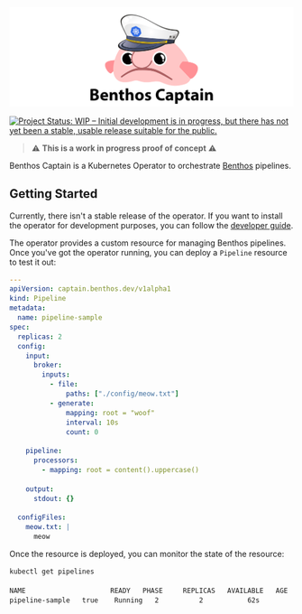 ![Benthos Captain](docs/images/icon.png "Benthos Captain")

[![Project Status: WIP – Initial development is in progress, but there has not yet been a stable, usable release suitable for the public.](https://www.repostatus.org/badges/latest/wip.svg)](https://www.repostatus.org/#wip)

> ⚠️ **This is a work in progress proof of concept** ⚠️

Benthos Captain is a Kubernetes Operator to orchestrate [Benthos](https://www.benthos.dev/) pipelines.

## Getting Started

Currently, there isn't a stable release of the operator. If you want to install the operator for development purposes, you can follow the [developer guide](./docs/developer-guide.md).

The operator provides a custom resource for managing Benthos pipelines. Once you've got the operator running, you can deploy a `Pipeline` resource to test it out:

```yaml
---
apiVersion: captain.benthos.dev/v1alpha1
kind: Pipeline
metadata:
  name: pipeline-sample
spec:
  replicas: 2
  config:
    input:
      broker:
        inputs:
          - file:
              paths: ["./config/meow.txt"]
          - generate:
              mapping: root = "woof"
              interval: 10s
              count: 0

    pipeline:
      processors:
        - mapping: root = content().uppercase()

    output:
      stdout: {}

  configFiles:
    meow.txt: |
      meow
```

Once the resource is deployed, you can monitor the state of the resource:

```bash
kubectl get pipelines

NAME                     READY   PHASE     REPLICAS   AVAILABLE   AGE
pipeline-sample   true    Running   2          2           62s
```
